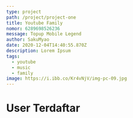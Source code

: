 ```yaml
---
type: project
path: /project/project-one
title: Youtube Family
nomor: 6289698526236
message: Topup Mobile Legend
author: SakuMyao
date: 2020-12-04T14:40:55.870Z
description: Lorem Ipsum
tags:
  - youtube
  - music
  - family
image: https://i.ibb.co/Kr4vNjV/img-pc-09.jpg
---
```


# User Terdaftar
